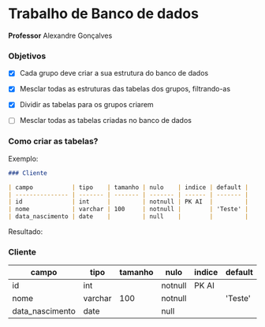 # Trabalho de Banco de dados

**Professor** Alexandre Gonçalves

### Objetivos

- [x] Cada grupo deve criar a sua estrutura do banco de dados

- [x] Mesclar todas as estruturas das tabelas dos grupos, filtrando-as

- [x] Dividir as tabelas para os grupos criarem

- [ ] Mesclar todas as tabelas criadas no banco de dados

### Como criar as tabelas?

Exemplo:

```markdown
### Cliente

| campo           | tipo    | tamanho | nulo    | indice | default |
| --------------- | ------- | ------- | ------- | ------ | ------- |
| id              | int     |         | notnull | PK AI  |         |
| nome            | varchar | 100     | notnull |        | 'Teste' |
| data_nascimento | date    |         | null    |        |         |
```

Resultado:

### Cliente

| campo           | tipo    | tamanho | nulo    | indice | default |
| --------------- | ------- | ------- | ------- | ------ | ------- |
| id              | int     |         | notnull | PK AI  |         |
| nome            | varchar | 100     | notnull |        | 'Teste' |
| data_nascimento | date    |         | null    |        |         |
